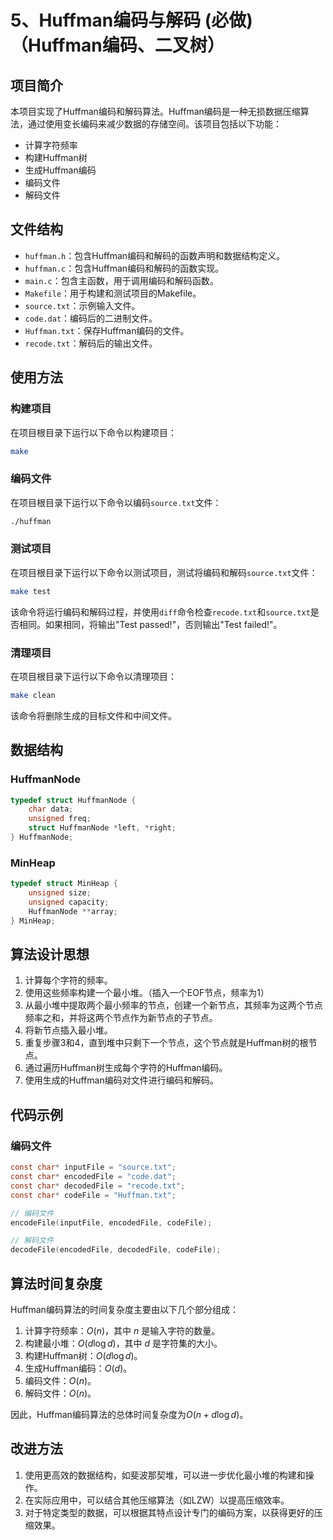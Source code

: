 # 5、Huffman编码与解码 (必做)（Huffman编码、二叉树）

## 项目简介

本项目实现了Huffman编码和解码算法。Huffman编码是一种无损数据压缩算法，通过使用变长编码来减少数据的存储空间。该项目包括以下功能：

- 计算字符频率
- 构建Huffman树
- 生成Huffman编码
- 编码文件
- 解码文件

## 文件结构

- `huffman.h`：包含Huffman编码和解码的函数声明和数据结构定义。
- `huffman.c`：包含Huffman编码和解码的函数实现。
- `main.c`：包含主函数，用于调用编码和解码函数。
- `Makefile`：用于构建和测试项目的Makefile。
- `source.txt`：示例输入文件。
- `code.dat`：编码后的二进制文件。
- `Huffman.txt`：保存Huffman编码的文件。
- `recode.txt`：解码后的输出文件。

## 使用方法

### 构建项目

在项目根目录下运行以下命令以构建项目：

```sh
make
```

### 编码文件

在项目根目录下运行以下命令以编码`source.txt`文件：

```sh
./huffman
```

### 测试项目

在项目根目录下运行以下命令以测试项目，测试将编码和解码`source.txt`文件：

```sh
make test
```

该命令将运行编码和解码过程，并使用`diff`命令检查`recode.txt`和`source.txt`是否相同。如果相同，将输出"Test passed!"，否则输出"Test failed!"。

### 清理项目

在项目根目录下运行以下命令以清理项目：

```sh
make clean
```

该命令将删除生成的目标文件和中间文件。

## 数据结构

### HuffmanNode

```c
typedef struct HuffmanNode {
    char data;
    unsigned freq;
    struct HuffmanNode *left, *right;
} HuffmanNode;
```

### MinHeap

```c
typedef struct MinHeap {
    unsigned size;
    unsigned capacity;
    HuffmanNode **array;
} MinHeap;
```

## 算法设计思想

1. 计算每个字符的频率。
2. 使用这些频率构建一个最小堆。（插入一个EOF节点，频率为1）
3. 从最小堆中提取两个最小频率的节点，创建一个新节点，其频率为这两个节点频率之和，并将这两个节点作为新节点的子节点。
4. 将新节点插入最小堆。
5. 重复步骤3和4，直到堆中只剩下一个节点，这个节点就是Huffman树的根节点。
6. 通过遍历Huffman树生成每个字符的Huffman编码。
7. 使用生成的Huffman编码对文件进行编码和解码。

## 代码示例

### 编码文件

```c
const char* inputFile = "source.txt";
const char* encodedFile = "code.dat";
const char* decodedFile = "recode.txt";
const char* codeFile = "Huffman.txt";

// 编码文件
encodeFile(inputFile, encodedFile, codeFile);

// 解码文件
decodeFile(encodedFile, decodedFile, codeFile);
```

## 算法时间复杂度

Huffman编码算法的时间复杂度主要由以下几个部分组成：

1. 计算字符频率：$O(n)$，其中 $n$ 是输入字符的数量。
2. 构建最小堆：$O(d \log d)$，其中 $d$ 是字符集的大小。
3. 构建Huffman树：$O(d \log d)$。
4. 生成Huffman编码：$O(d)$。
5. 编码文件：$O(n)$。
6. 解码文件：$O(n)$。

因此，Huffman编码算法的总体时间复杂度为$O(n + d \log d)$。

## 改进方法

1. 使用更高效的数据结构，如斐波那契堆，可以进一步优化最小堆的构建和操作。
2. 在实际应用中，可以结合其他压缩算法（如LZW）以提高压缩效率。
3. 对于特定类型的数据，可以根据其特点设计专门的编码方案，以获得更好的压缩效果。
